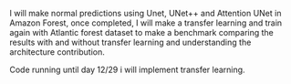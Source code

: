 I will make normal predictions using Unet, UNet++ and Attention UNet in Amazon Forest, once completed, I will make a transfer learning and train again with Atlantic forest dataset to make a benchmark comparing the results with and without transfer learning and understanding the architecture contribution.

Code running until day 12/29 i will implement transfer learning.